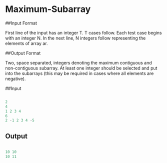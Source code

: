 # Maximum-Subarray
##Input Format

First line of the input has an integer T. T cases follow. 
Each test case begins with an integer N. In the next line, N integers follow representing the elements of array ar.

##Output Format

Two, space separated, integers denoting the maximum contiguous and non-contiguous subarray. At least one integer should be selected and put into the subarrays (this may be required in cases where all elements are negative).

##Input

```python

2 
4 
1 2 3 4
6
2 -1 2 3 4 -5

```
## Output
```python

10 10
10 11

```

